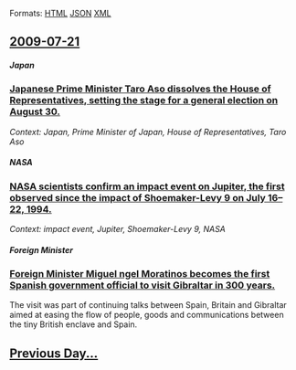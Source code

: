 
Formats: [HTML](2009/07/21/index.html)  [JSON](2009/07/21/index.json)  [XML](2009/07/21/index.xml)  

## [2009-07-21](/news/2009/07/21/index.md)

##### Japan
### [ Japanese Prime Minister Taro Aso dissolves the House of Representatives, setting the stage for a general election on August 30. ](/news/2009/07/21/japanese-prime-minister-taro-aso-dissolves-the-house-of-representatives-setting-the-stage-for-a-general-election-on-august-30.md)
_Context: Japan, Prime Minister of Japan, House of Representatives, Taro Aso_

##### NASA
### [ NASA scientists confirm an impact event on Jupiter, the first observed since the impact of Shoemaker-Levy 9 on July 16&ndash;22, 1994. ](/news/2009/07/21/nasa-scientists-confirm-an-impact-event-on-jupiter-the-first-observed-since-the-impact-of-shoemaker-levy-9-on-july-16-ndash-22-1994.md)
_Context: impact event, Jupiter, Shoemaker-Levy 9, NASA_

##### Foreign Minister
### [ Foreign Minister Miguel ngel Moratinos becomes the first Spanish government official to visit Gibraltar in 300 years. ](/news/2009/07/21/foreign-minister-miguel-angel-moratinos-becomes-the-first-spanish-government-official-to-visit-gibraltar-in-300-years.md)
The visit was part of continuing talks between Spain, Britain and Gibraltar aimed at easing the flow of people, goods and communications between the tiny British enclave and Spain.

## [Previous Day...](/news/2009/07/20/index.md)

